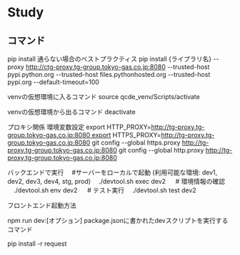 # Study
## コマンド

pip install 通らない​場合の​ベストプラクティス
pip install {ライブラリ名} --proxy http://ctg-proxy.tg-group.tokyo-gas.co.jp:8080 --trusted-host pypi.python.org --trusted-host files.pythonhosted.org --trusted-host pypi.org --default-timeout=100

venvの仮想環境に入るコマンド
source qcde_venv/Scripts/activate

venvの仮想環境から出るコマンド
deactivate

プロキシ関係
環境変数設定
export HTTP_PROXY=http://tg-proxy.tg-group.tokyo-gas.co.jp:8080 export HTTPS_PROXY=http://tg-proxy.tg-group.tokyo-gas.co.jp:8080
git config --global https.proxy http://tg-proxy.tg-group.tokyo-gas.co.jp:8080
git config --global http.proxy http://tg-proxy.tg-group.tokyo-gas.co.jp:8080

バックエンドで実行
 #サーバーをローカルで起動 (利用可能な環境: dev1, dev2, dev3, dev4, stg, prod)  ./devtool.sh exec dev2   # 環境情報の確認  ./devtool.sh env dev2   # テスト実行  ./devtool.sh test dev2

フロントエンド起動方法

npm run dev:[オプション]
package.jsonに書かれたdevスクリプトを実行するコマンド

pip install -r request
